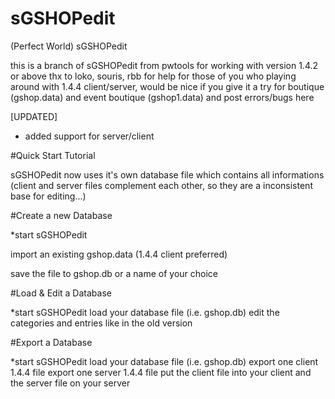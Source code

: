 # sGSHOPedit
(Perfect World) sGSHOPedit

this is a branch of sGSHOPedit from pwtools for working with version 1.4.2 or above thx to loko, souris, rbb for help for those of you who playing around with 1.4.4 client/server, would be nice if you give it a try for boutique (gshop.data) and event boutique (gshop1.data) and post errors/bugs here

[UPDATED]
+ added support for server/client

#Quick Start Tutorial

sGSHOPedit now uses it's own database file which contains all informations (client and server files complement each other, so they are a inconsistent base for editing...)

#Create a new Database

*start sGSHOPedit

import an existing gshop.data (1.4.4 client preferred)

save the file to gshop.db or a name of your choice


#Load & Edit a Database

*start sGSHOPedit
load your database file (i.e. gshop.db)
edit the categories and entries like in the old version


#Export a Database

*start sGSHOPedit
load your database file (i.e. gshop.db)
export one client 1.4.4 file
export one server 1.4.4 file
put the client file into your client and the server file on your server
